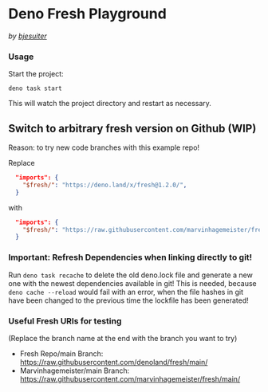 # Deno Fresh Playground

_by [bjesuiter]()_

### Usage

Start the project:

```
deno task start
```

This will watch the project directory and restart as necessary.

## Switch to arbitrary fresh version on Github (WIP)

Reason: to try new code branches with this example repo!

Replace

```json
  "imports": {
    "$fresh/": "https://deno.land/x/fresh@1.2.0/",
  }
```

with

```json
  "imports": {
    "$fresh/": "https://raw.githubusercontent.com/marvinhagemeister/fresh/async_server_components/",
  }
```

### Important: Refresh Dependencies when linking directly to git!

Run `deno task recache` to delete the old deno.lock file and generate a new one with the newest dependencies available in git!
This is needed, because `deno cache --reload` would fail with an error, when the file hashes in git have been changed to the previous time the lockfile has been generated!

### Useful Fresh URls for testing

(Replace the branch name at the end with the branch you want to try)

- Fresh Repo/main Branch: https://raw.githubusercontent.com/denoland/fresh/main/
- Marvinhagemeister/main Branch: https://raw.githubusercontent.com/marvinhagemeister/fresh/main/
